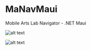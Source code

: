 # MaNavMaui
Mobile Arts Lab Navigator - .NET Maui



![alt text](http://g.recordit.co/varnfDraxX.gif "Application in action - iOS")

![alt text](http://g.recordit.co/r9da1zJ7sG.gif "Application in action - Android")



